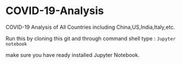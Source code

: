 # COVID-19-Analysis
COVID-19 Analysis of All Countries including China,US,India,Italy,etc.

Run this by cloning this git and through command shell type :
`Jupyter notebook`

make sure you have ready installed Jupyter Notebook.
